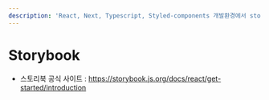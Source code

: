 ```yaml
---
description: 'React, Next, Typescript, Styled-components 개발환경에서 storybook 사용'
---
```


# Storybook

* 스토리북 공식 사이트 : [https://storybook.js.org/docs/react/get-started/introduction ](https://storybook.js.org/docs/react/get-started/introduction%20) 



